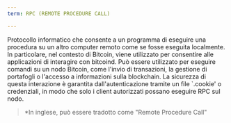 ```yaml
---
term: RPC (REMOTE PROCEDURE CALL)

---
```

Protocollo informatico che consente a un programma di eseguire una procedura su un altro computer remoto come se fosse eseguita localmente. In particolare, nel contesto di Bitcoin, viene utilizzato per consentire alle applicazioni di interagire con bitcoind. Può essere utilizzato per eseguire comandi su un nodo Bitcoin, come l'invio di transazioni, la gestione di portafogli o l'accesso a informazioni sulla blockchain. La sicurezza di questa interazione è garantita dall'autenticazione tramite un file `.cookie' o credenziali, in modo che solo i client autorizzati possano eseguire RPC sul nodo.

> *In inglese, può essere tradotto come "Remote Procedure Call"